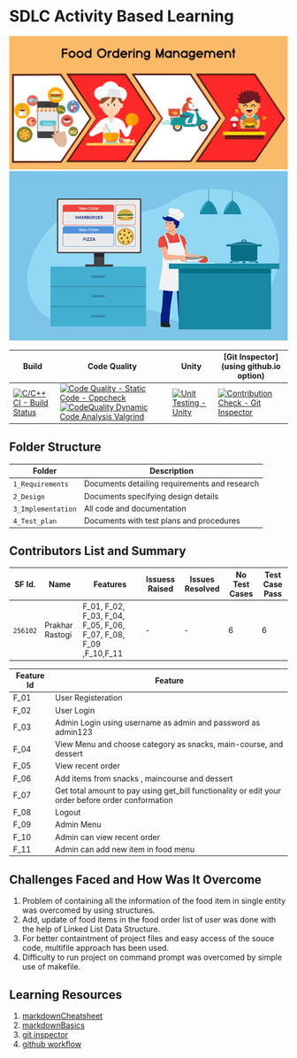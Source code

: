 # SDLC Activity Based Learning

![Description](https://github.com/PrakharRastogi123/LTTS_Project_In_C/blob/main/Food_ordering_management_02.png)
![Description](https://github.com/PrakharRastogi123/LTTS_Project_In_C/blob/main/food-order-management-01.png)


Build | Code Quality | Unity | [Git Inspector](using github.io option)
------|----------|-------|--------------
[![C/C++ CI - Build Status](https://github.com/PrakharRastogi123/LTTS_Project_In_C/actions/workflows/c-cpp.yml/badge.svg?branch=main)](https://github.com/PrakharRastogi123/LTTS_Project_In_C/actions/workflows/c-cpp.yml) | [![Code Quality - Static Code - Cppcheck](https://github.com/PrakharRastogi123/LTTS_Project_In_C/actions/workflows/cppcheck.yml/badge.svg)](https://github.com/PrakharRastogi123/LTTS_Project_In_C/actions/workflows/cppcheck.yml) [![CodeQuality Dynamic Code Analysis Valgrind](https://github.com/PrakharRastogi123/LTTS_Project_In_C/actions/workflows/CodeQuality_Dynamic.yml/badge.svg)](https://github.com/PrakharRastogi123/LTTS_Project_In_C/actions/workflows/CodeQuality_Dynamic.yml)| [![Unit Testing - Unity](https://github.com/PrakharRastogi123/LTTS_Project_In_C/actions/workflows/unity.yml/badge.svg)](https://github.com/PrakharRastogi123/LTTS_Project_In_C/actions/workflows/unity.yml)| [![Contribution Check - Git Inspector](https://github.com/PrakharRastogi123/LTTS_Project_In_C/actions/workflows/gitinspector.yml/badge.svg)](https://github.com/PrakharRastogi123/LTTS_Project_In_C/actions/workflows/gitinspector.yml)

## Folder Structure
Folder             | Description
-------------------| -----------------------------------------
`1_Requirements`   | Documents detailing requirements and research
`2_Design`         | Documents specifying design details
`3_Implementation` | All code and documentation
`4_Test_plan`      | Documents with test plans and procedures

## Contributors List and Summary
SF Id. |  Name   |    Features    | Issuess Raised |Issues Resolved|No Test Cases|Test Case Pass
-------|---------|----------------|----------------|---------------|-------------|--------------
`256102` | Prakhar Rastogi  | F_01, F_02, F_03, F_04, F_05, F_06, F_07, F_08, F_09 ,F_10,F_11  | -     | -   |6  |6     
   

| Feature Id | Feature |
| -----------|---------|
|F_01| User Registeration |
|F_02| User Login |
|F_03| Admin Login using username as admin and password as admin123 |
|F_04| View Menu and choose category as snacks, main-course, and dessert |
|F_05| View recent order |
|F_06| Add items from snacks , maincourse and dessert|
|F_07| Get total amount to pay using get_bill functionality or edit your order before order conformation  |
|F_08| Logout |
|F_09| Admin Menu |
|F_10| Admin can view recent order |
|F_11| Admin can add new item in food menu |

## Challenges Faced and How Was It Overcome

1. Problem of containing all the information of the food item in single entity was overcomed by using structures.
2. Add, update of food items in the food order list of user was done with the help of Linked List Data Structure.
3. For better containtment of project files and easy access of the souce code, multifile approach has been used.
4. Difficulty to run project on command prompt was overcomed by simple use of makefile.

## Learning Resources
1. [markdownCheatsheet](https://github.com/adam-p/markdown-here/wiki/Markdown-Cheatsheet)
2. [markdownBasics](https://guides.github.com/features/mastering-markdown/)
3. [git inspector](https://github.com/ejwa/gitinspector.git)
4. [github workflow](https://docs.github.com/en/actions/learn-github-action)

